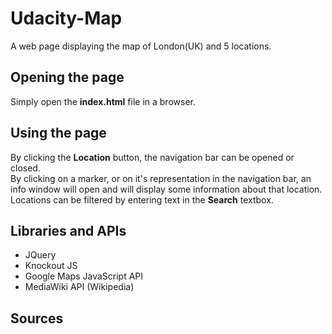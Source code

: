 # Udacity-Map
A web page displaying the map of London(UK) and 5 locations.
  
## Opening the page
Simply open the **index.html** file in a browser.
  
## Using the page
By clicking the **Location** button, the navigation bar can be opened or closed.  
By clicking on a marker, or on it's representation in the navigation bar, an info window will open and will display some information about that location.  
Locations can be filtered by entering text in the **Search** textbox.
  
## Libraries and APIs
* JQuery
* Knockout JS
* Google Maps JavaScript API
* MediaWiki API (Wikipedia)
  
## Sources
